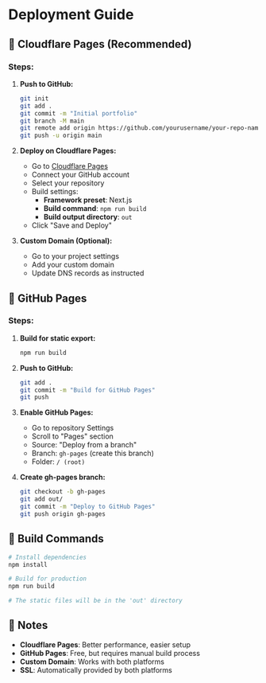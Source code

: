 # Deployment Guide

## 🚀 Cloudflare Pages (Recommended)

### Steps:
1. **Push to GitHub:**
   ```bash
   git init
   git add .
   git commit -m "Initial portfolio"
   git branch -M main
   git remote add origin https://github.com/yourusername/your-repo-name.git
   git push -u origin main
   ```

2. **Deploy on Cloudflare Pages:**
   - Go to [Cloudflare Pages](https://pages.cloudflare.com/)
   - Connect your GitHub account
   - Select your repository
   - Build settings:
     - **Framework preset**: Next.js
     - **Build command**: `npm run build`
     - **Build output directory**: `out`
   - Click "Save and Deploy"

3. **Custom Domain (Optional):**
   - Go to your project settings
   - Add your custom domain
   - Update DNS records as instructed

## 📄 GitHub Pages

### Steps:
1. **Build for static export:**
   ```bash
   npm run build
   ```

2. **Push to GitHub:**
   ```bash
   git add .
   git commit -m "Build for GitHub Pages"
   git push
   ```

3. **Enable GitHub Pages:**
   - Go to repository Settings
   - Scroll to "Pages" section
   - Source: "Deploy from a branch"
   - Branch: `gh-pages` (create this branch)
   - Folder: `/ (root)`

4. **Create gh-pages branch:**
   ```bash
   git checkout -b gh-pages
   git add out/
   git commit -m "Deploy to GitHub Pages"
   git push origin gh-pages
   ```

## 🔧 Build Commands

```bash
# Install dependencies
npm install

# Build for production
npm run build

# The static files will be in the 'out' directory
```

## 📝 Notes

- **Cloudflare Pages**: Better performance, easier setup
- **GitHub Pages**: Free, but requires manual build process
- **Custom Domain**: Works with both platforms
- **SSL**: Automatically provided by both platforms
